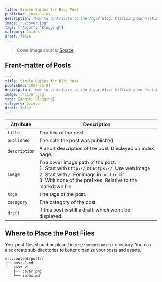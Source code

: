 ```yaml
---
title: Simple Guides for Blog Post
published: 2024-05-01
description: "How to Contribute to the Angor Blog: Utilizing Our Posting Guide"
image: "./cover.jpg"
tags: ["Angor", "Blogging"]
category: Guides
draft: false
---
```


> Cover image source: [Source](./cover.jpg)

## Front-matter of Posts

```yaml
---
title: Simple Guides for Blog Post
published: 2024-05-01
description: "How to Contribute to the Angor Blog: Utilizing Our Posting Guide"
image: ./cover.jpg
tags: [Angor, Blogging]
category: Guides
draft: false
---
```

| Attribute     | Description                                                                                                                                                                                                 |
|---------------|-------------------------------------------------------------------------------------------------------------------------------------------------------------------------------------------------------------|
| `title`       | The title of the post.                                                                                                                                                                                      |
| `published`   | The date the post was published.                                                                                                                                                                            |
| `description` | A short description of the post. Displayed on index page.                                                                                                                                                   |
| `image`       | The cover image path of the post.<br/>1. Start with `http://` or `https://`: Use web image<br/>2. Start with `/`: For image in `public` dir<br/>3. With none of the prefixes: Relative to the markdown file |
| `tags`        | The tags of the post.                                                                                                                                                                                       |
| `category`    | The category of the post.                                                                                                                                                                                   |
| `draft`        | If this post is still a draft, which won't be displayed.                                                                                                                                                    |

## Where to Place the Post Files



Your post files should be placed in `src/content/posts/` directory. You can also create sub-directories to better organize your posts and assets.

```
src/content/posts/
├── post-1.md
└── post-2/
    ├── cover.png
    └── index.md
```